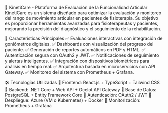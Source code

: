 🦾 KinetiCare - Plataforma de Evaluación de la Funcionalidad Articular
KinetiCare es un sistema diseñado para optimizar la evaluación y monitoreo del rango de movimiento articular en pacientes de fisioterapia. Su objetivo es proporcionar herramientas avanzadas para fisioterapeutas y pacientes, mejorando la precisión del diagnóstico y el seguimiento de la rehabilitación.

🚀 Características Principales
✅ Evaluaciones interactivas con integración de goniómetros digitales.
✅ Dashboards con visualización del progreso del paciente.
✅ Generación de reportes automáticos en PDF y HTML.
✅ Autenticación segura con OAuth2 y JWT.
✅ Notificaciones de seguimiento y alertas inteligentes.
✅ Integración con dispositivos biométricos para análisis en tiempo real.
✅ Arquitectura basada en microservicios con API Gateway.
✅ Monitoreo del sistema con Prometheus + Grafana.

🛠️ Tecnologías Utilizadas
🔹 Frontend: React.js + TypeScript + Tailwind CSS
🔹 Backend: .NET Core + Web API + Ocelot API Gateway
🔹 Base de Datos: PostgreSQL + Entity Framework Core
🔹 Autenticación: OAuth2 / JWT
🔹 Despliegue: Azure (VM o Kubernetes) + Docker
🔹 Monitorización: Prometheus + Grafana
